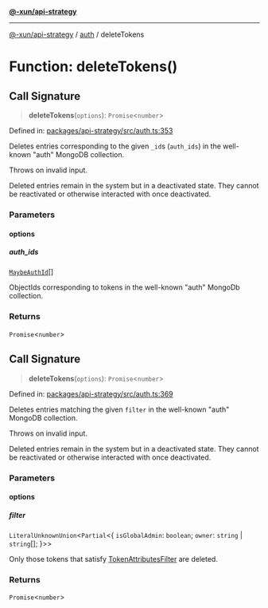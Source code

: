 [**@-xun/api-strategy**](../../README.md)

***

[@-xun/api-strategy](../../README.md) / [auth](../README.md) / deleteTokens

# Function: deleteTokens()

## Call Signature

> **deleteTokens**(`options`): `Promise`\<`number`\>

Defined in: [packages/api-strategy/src/auth.ts:353](https://github.com/Xunnamius/api-utils/blob/b785d9e67ba769b2480f64a9690c2911fb596cf7/packages/api-strategy/src/auth.ts#L353)

Deletes entries corresponding to the given `_id`s (`auth_ids`) in the
well-known "auth" MongoDB collection.

Throws on invalid input.

Deleted entries remain in the system but in a deactivated state. They cannot
be reactivated or otherwise interacted with once deactivated.

### Parameters

#### options

##### auth_ids

[`MaybeAuthId`](../types/type-aliases/MaybeAuthId.md)[]

ObjectIds corresponding to tokens in the well-known "auth" MongoDb
collection.

### Returns

`Promise`\<`number`\>

## Call Signature

> **deleteTokens**(`options`): `Promise`\<`number`\>

Defined in: [packages/api-strategy/src/auth.ts:369](https://github.com/Xunnamius/api-utils/blob/b785d9e67ba769b2480f64a9690c2911fb596cf7/packages/api-strategy/src/auth.ts#L369)

Deletes entries matching the given `filter` in the well-known "auth" MongoDB
collection.

Throws on invalid input.

Deleted entries remain in the system but in a deactivated state. They cannot
be reactivated or otherwise interacted with once deactivated.

### Parameters

#### options

##### filter

`LiteralUnknownUnion`\<`Partial`\<\{ `isGlobalAdmin`: `boolean`; `owner`: `string` \| `string`[]; \}\>\>

Only those tokens that satisfy [TokenAttributesFilter](../types/type-aliases/TokenAttributesFilter.md) are deleted.

### Returns

`Promise`\<`number`\>
